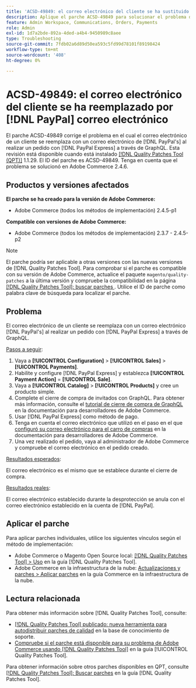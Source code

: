 ```yaml
---
title: 'ACSD-49849: el correo electrónico del cliente se ha sustituido por el de PayPal'
description: Aplique el parche ACSD-49849 para solucionar el problema de Adobe Commerce en el que el correo electrónico del cliente se ha sustituido por correo electrónico de PayPal al realizar un pedido con PayPal Express a través de GraphQL.
feature: Admin Workspace, Communications, Orders, Payments
role: Admin
exl-id: 1d7a2bde-892a-4ded-a4b4-9450989c8aee
type: Troubleshooting
source-git-commit: 7fdb02a6d89d50ea593c5fd99d78101f89198424
workflow-type: tm+mt
source-wordcount: '408'
ht-degree: 0%

---
```


# ACSD-49849: el correo electrónico del cliente se ha reemplazado por [!DNL PayPal] correo electrónico

El parche ACSD-49849 corrige el problema en el cual el correo electrónico de un cliente se reemplaza con un correo electrónico de [!DNL PayPal's] al realizar un pedido con [!DNL PayPal Express] a través de GraphQL. Esta revisión está disponible cuando está instalado [[!DNL Quality Patches Tool (QPT)]](https://experienceleague.adobe.com/en/docs/commerce-operations/tools/quality-patches-tool/quality-patches-tool-to-self-serve-quality-patches) 1.1.29. El ID del parche es ACSD-49849. Tenga en cuenta que el problema se solucionó en Adobe Commerce 2.4.6.

## Productos y versiones afectados

**El parche se ha creado para la versión de Adobe Commerce:**

* Adobe Commerce (todos los métodos de implementación) 2.4.5-p1

**Compatible con versiones de Adobe Commerce:**

* Adobe Commerce (todos los métodos de implementación) 2.3.7 - 2.4.5-p2

>[!NOTE]
>
>El parche podría ser aplicable a otras versiones con las nuevas versiones de [!DNL Quality Patches Tool]. Para comprobar si el parche es compatible con su versión de Adobe Commerce, actualice el paquete `magento/quality-patches` a la última versión y compruebe la compatibilidad en la página [[!DNL Quality Patches Tool]: buscar parches ](https://experienceleague.adobe.com/tools/commerce-quality-patches/index.html). Utilice el ID de parche como palabra clave de búsqueda para localizar el parche.

## Problema

El correo electrónico de un cliente se reemplaza con un correo electrónico [!DNL PayPal's] al realizar un pedido con [!DNL PayPal Express] a través de GraphQL.

<u>Pasos a seguir</u>:

1. Vaya a **[!UICONTROL Configuration]** > **[!UICONTROL Sales]** > **[!UICONTROL Payments]**.
1. Habilite y configure [!DNL PayPal Express] y establezca **[!UICONTROL Payment Action]** = **[!UICONTROL Sale]**.
1. Vaya a **[!UICONTROL Catalog]** > **[!UICONTROL Products]** y cree un producto simple.
1. Complete el cierre de compra de invitados con GraphQL. Para obtener más información, consulte el [tutorial de cierre de compra de GraphQL](https://developer.adobe.com/commerce/webapi/graphql/tutorials/checkout/) en la documentación para desarrolladores de Adobe Commerce.
1. Usar [!DNL PayPal Express] como método de pago.
1. Tenga en cuenta el correo electrónico que utilizó en el paso en el que [configuró su correo electrónico para el carro de compras](https://developer.adobe.com/commerce/webapi/graphql/tutorials/checkout/set-email-address/) en la documentación para desarrolladores de Adobe Commerce.
1. Una vez realizado el pedido, vaya al administrador de Adobe Commerce y compruebe el correo electrónico en el pedido creado.

<u>Resultados esperados</u>:

El correo electrónico es el mismo que se establece durante el cierre de compra.

<u>Resultados reales</u>:

El correo electrónico establecido durante la desprotección se anula con el correo electrónico establecido en la cuenta de [!DNL PayPal].

## Aplicar el parche

Para aplicar parches individuales, utilice los siguientes vínculos según el método de implementación:

* Adobe Commerce o Magento Open Source local: [[!DNL Quality Patches Tool] > Uso](/help/tools/quality-patches-tool/usage.md) en la guía [!DNL Quality Patches Tool].
* Adobe Commerce en la infraestructura de la nube: [Actualizaciones y parches > Aplicar parches](https://experienceleague.adobe.com/docs/commerce-cloud-service/user-guide/develop/upgrade/apply-patches.html) en la guía Commerce en la infraestructura de la nube.

## Lectura relacionada

Para obtener más información sobre [!DNL Quality Patches Tool], consulte:

* [[!DNL Quality Patches Tool] publicado: nueva herramienta para autodistribuir parches de calidad](https://experienceleague.adobe.com/en/docs/commerce-operations/tools/quality-patches-tool/quality-patches-tool-to-self-serve-quality-patches) en la base de conocimiento de soporte.
* [Compruebe si el parche está disponible para su problema de Adobe Commerce usando [!DNL Quality Patches Tool]](/help/tools/quality-patches-tool/patches-available-in-qpt/check-patch-for-magento-issue-with-magento-quality-patches.md) en la guía [!UICONTROL Quality Patches Tool].


Para obtener información sobre otros parches disponibles en QPT, consulte [[!DNL Quality Patches Tool]: Buscar parches](https://experienceleague.adobe.com/tools/commerce-quality-patches/index.html) en la guía [!DNL Quality Patches Tool].
